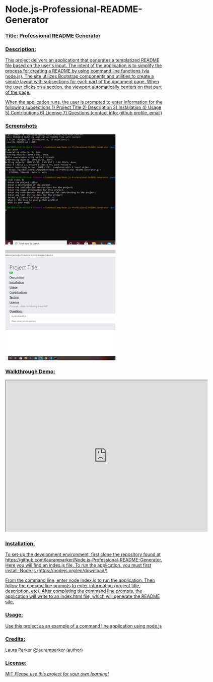 # Node.js-Professional-README-Generator

<h3><u>Title: Professional README Generator<u></h3>

<h3>Description:</h3> 
    This project delivers an applicationt that generates a templatized README file based on the user's input. The intent of the application is to simplify the process for creating a README by using command line functions (via node.js).  The site utilizes Bootstrap components and utilities to create a simple layout with subsections for each part of the document page. When the user clicks on a section, the viewport automatically centers on that part of the page.
    
<p>   When the application runs, the user is prompted to enter information for the following subsections
    1) Project Title
    2) Description
    3) Installation
    4) Usage
    5) Contributions
    6) License
    7) Questions (contact info: github profile, email) </p>
   
<h3>Screenshots</h3>
<p>
    <img src="/assets/createREADME.png" width="350" height="350" />
</p>

        
<p> <img src="/assets/createREADME (1).png" width="350" height="350" />
</p>

<h3>Walkthrough Demo:</h3>
<iframe src="https://drive.google.com/file/d/1BFRoLWZ-01YnhQhzzqoMhwPeiBgRS-YW/preview" width="640" height="480"></iframe>


<h3>Installation:</h3>
    To set-up the development environment, first clone the repository found at https://github.com/lauramparker/Node.js-Professional-README-Generator. Here you will find an index.js file. To run the application, you must first install: Node.js (https://nodejs.org/en/download/)
    
  
<p> From the command line, enter     node index.js    to run the application.  Then follow the comand line prompts to enter information (project title, description, etc). After completing the command line prompts, the application will write to an index.html file, which will generate the README site.</p>

<h3>Usage:</h3>
    Use this project as an example of a command line application using node.js

<h3>Credits:</h3> Laura Parker @lauramparker (author)

<h3>License:</h3> MIT   <i>Please use this project for your own learning!</i> 
